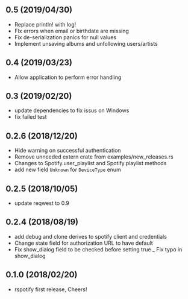 ## 0.5 (2019/04/30)
- Replace println! with log!
- FIx errors when email or birthdate are missing
- Fix de-serialization panics for null values
- Implement unsaving albums and unfollowing users/artists
## 0.4 (2019/03/23)
- Allow application to perform error handling
## 0.3 (2019/02/20)
- update dependencies to fix issus on Windows
- fix failed test
## 0.2.6 (2018/12/20)
- Hide warning on successful authentication
- Remove unneeded extern crate from  examples/new_releases.rs
- Changes to Spotify.user_playlist and Spotify.playlist methods
- add new field `Unknown` for `DeviceType` enum
## 0.2.5 (2018/10/05)
- update reqwest to 0.9
## 0.2.4 (2018/08/19)
- add debug and clone derives to spotify client and credentials
- Change state field for authorization URL to have default
- Fix show_dialog field to be checked before setting true 
_ Fix typo in show_dialog

## 0.1.0 (2018/02/20)
- rspotify first release, Cheers!
